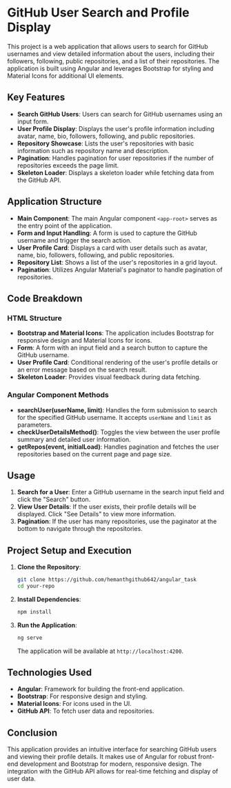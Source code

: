 # GitHub User Search and Profile Display

This project is a web application that allows users to search for GitHub usernames and view detailed information about the users, including their followers, following, public repositories, and a list of their repositories. The application is built using Angular and leverages Bootstrap for styling and Material Icons for additional UI elements.

## Key Features

- **Search GitHub Users**: Users can search for GitHub usernames using an input form.
- **User Profile Display**: Displays the user's profile information including avatar, name, bio, followers, following, and public repositories.
- **Repository Showcase**: Lists the user's repositories with basic information such as repository name and description.
- **Pagination**: Handles pagination for user repositories if the number of repositories exceeds the page limit.
- **Skeleton Loader**: Displays a skeleton loader while fetching data from the GitHub API.

## Application Structure

- **Main Component**: The main Angular component `<app-root>` serves as the entry point of the application.
- **Form and Input Handling**: A form is used to capture the GitHub username and trigger the search action.
- **User Profile Card**: Displays a card with user details such as avatar, name, bio, followers, following, and public repositories.
- **Repository List**: Shows a list of the user's repositories in a grid layout.
- **Pagination**: Utilizes Angular Material's paginator to handle pagination of repositories.

## Code Breakdown

### HTML Structure

- **Bootstrap and Material Icons**: The application includes Bootstrap for responsive design and Material Icons for icons.
- **Form**: A form with an input field and a search button to capture the GitHub username.
- **User Profile Card**: Conditional rendering of the user's profile details or an error message based on the search result.
- **Skeleton Loader**: Provides visual feedback during data fetching.

### Angular Component Methods

- **searchUser(userName, limit)**: Handles the form submission to search for the specified GitHub username. It accepts `userName` and `limit` as parameters.
- **checkUserDetailsMethod()**: Toggles the view between the user profile summary and detailed user information.
- **getRepos(event, initialLoad)**: Handles pagination and fetches the user repositories based on the current page and page size.

## Usage

1. **Search for a User**: Enter a GitHub username in the search input field and click the "Search" button.
2. **View User Details**: If the user exists, their profile details will be displayed. Click "See Details" to view more information.
3. **Pagination**: If the user has many repositories, use the paginator at the bottom to navigate through the repositories.

## Project Setup and Execution

1. **Clone the Repository**:

    ```bash
    git clone https://github.com/hemanthgithub642/angular_task
    cd your-repo
    ```

2. **Install Dependencies**:

    ```bash
    npm install
    ```

3. **Run the Application**:

    ```bash
    ng serve
    ```

    The application will be available at `http://localhost:4200`.

## Technologies Used

- **Angular**: Framework for building the front-end application.
- **Bootstrap**: For responsive design and styling.
- **Material Icons**: For icons used in the UI.
- **GitHub API**: To fetch user data and repositories.

## Conclusion

This application provides an intuitive interface for searching GitHub users and viewing their profile details. It makes use of Angular for robust front-end development and Bootstrap for modern, responsive design. The integration with the GitHub API allows for real-time fetching and display of user data.
